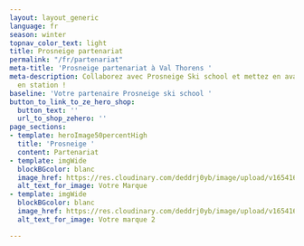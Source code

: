 ```yaml
---
layout: layout_generic
language: fr
season: winter
topnav_color_text: light
title: Prosneige partenariat
permalink: "/fr/partenariat"
meta-title: 'Prosneige partenariat à Val Thorens '
meta-description: Collaborez avec Prosneige Ski school et mettez en avant votre marque
  en station !
baseline: 'Votre partenaire Prosneige ski school '
button_to_link_to_ze_hero_shop:
  button_text: ''
  url_to_shop_zehero: ''
page_sections:
- template: heroImage50percentHigh
  title: 'Prosneige '
  content: Partenariat
- template: imgWide
  blockBGcolor: blanc
  image_href: https://res.cloudinary.com/deddrj0yb/image/upload/v1654169842/website/Partenaires/Lego/presentation/Votremarque_jardin_enfant2.jpg
  alt_text_for_image: Votre Marque
- template: imgWide
  blockBGcolor: blanc
  image_href: https://res.cloudinary.com/deddrj0yb/image/upload/v1654169842/website/Partenaires/Lego/presentation/Votremarque_jardin_enfant.jpg
  alt_text_for_image: Votre marque 2

---
```

